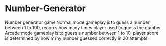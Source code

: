 # Number-Generator
Number generator game
Normal mode gameplay is to guess a number between 1 to 100, records how many times player used to guess the number
Arcade mode gameplay is to guess a number between 1 to 10, player score is determined by how many number guessed correctly in 20 attempts

